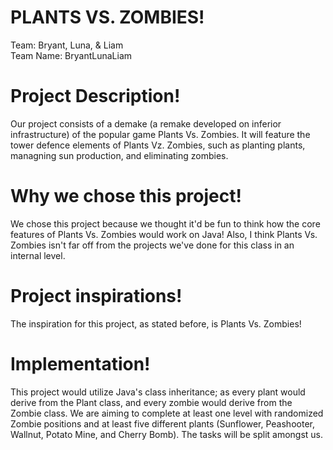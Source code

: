 # PLANTS VS. ZOMBIES!
Team: Bryant, Luna, & Liam\
Team Name: BryantLunaLiam
# Project Description!
Our project consists of a demake (a remake developed on inferior infrastructure) of the popular game Plants Vs. Zombies. It will feature the tower defence elements of Plants Vz. Zombies, such as planting plants, managning sun production, and eliminating zombies.
# Why we chose this project!
We chose this project because we thought it'd be fun to think how the core features of Plants Vs. Zombies would work on Java! Also, I think Plants Vs. Zombies isn't far off from the projects we've done for this class in an internal level.
# Project inspirations!
The inspiration for this project, as stated before, is Plants Vs. Zombies!
# Implementation!
This project would utilize Java's class inheritance; as every plant would derive from the Plant class, and every zombie would derive from the Zombie class. We are aiming to complete at least one level with randomized Zombie positions and at least five different plants (Sunflower, Peashooter, Wallnut, Potato Mine, and Cherry Bomb). The tasks will be split amongst us.
